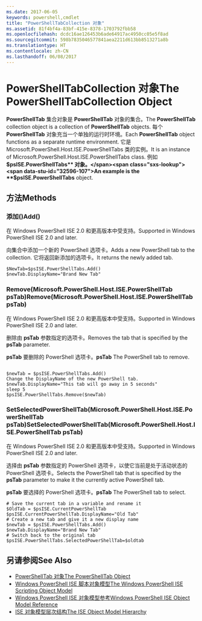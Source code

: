 ```yaml
---
ms.date: 2017-06-05
keywords: powershell,cmdlet
title: "PowerShellTabCollection 对象"
ms.assetid: 81f4bf4a-83bf-415e-8378-1703792fbb58
ms.openlocfilehash: dcdc16ae126453b6ade64917ac4950cc05e5f8ad
ms.sourcegitcommit: 598b7835046577841aea2211d613bb8513271a8b
ms.translationtype: HT
ms.contentlocale: zh-CN
ms.lasthandoff: 06/08/2017
---
```

# <a name="the-powershelltabcollection-object"></a><span data-ttu-id="32596-103">PowerShellTabCollection 对象</span><span class="sxs-lookup"><span data-stu-id="32596-103">The PowerShellTabCollection Object</span></span>
  <span data-ttu-id="32596-104">**PowerShellTab** 集合对象是 **PowerShellTab** 对象的集合。</span><span class="sxs-lookup"><span data-stu-id="32596-104">The **PowerShellTab** collection object is a collection of **PowerShellTab** objects.</span></span> <span data-ttu-id="32596-105">每个 **PowerShellTab** 对象充当一个单独的运行时环境。</span><span class="sxs-lookup"><span data-stu-id="32596-105">Each **PowerShellTab** object functions as a separate runtime environment.</span></span> <span data-ttu-id="32596-106">它是 Microsoft.PowerShell.Host.ISE.PowerShellTabs 类的实例。</span><span class="sxs-lookup"><span data-stu-id="32596-106">It is an instance of Microsoft.PowerShell.Host.ISE.PowerShellTabs class.</span></span> <span data-ttu-id="32596-107">例如 **$psISE.PowerShellTabs** 对象。</span><span class="sxs-lookup"><span data-stu-id="32596-107">An example is the **$psISE.PowerShellTabs** object.</span></span>

## <a name="methods"></a><span data-ttu-id="32596-108">方法</span><span class="sxs-lookup"><span data-stu-id="32596-108">Methods</span></span>

### <a name="add"></a><span data-ttu-id="32596-109">添加\(\)</span><span class="sxs-lookup"><span data-stu-id="32596-109">Add\(\)</span></span>
  <span data-ttu-id="32596-110">在 Windows PowerShell ISE 2.0 和更高版本中受支持。</span><span class="sxs-lookup"><span data-stu-id="32596-110">Supported in Windows PowerShell ISE 2.0 and later.</span></span> 

 <span data-ttu-id="32596-111">向集合中添加一个新的 PowerShell 选项卡。</span><span class="sxs-lookup"><span data-stu-id="32596-111">Adds a new PowerShell tab to the collection.</span></span> <span data-ttu-id="32596-112">它将返回新添加的选项卡。</span><span class="sxs-lookup"><span data-stu-id="32596-112">It returns the newly added tab.</span></span>

```
$NewTab=$psISE.PowerShellTabs.Add()
$newTab.DisplayName="Brand New Tab"
```

### <a name="removemicrosoftpowershellhostisepowershelltab-pstab"></a><span data-ttu-id="32596-113">Remove\(Microsoft.PowerShell.Host.ISE.PowerShellTab psTab\)</span><span class="sxs-lookup"><span data-stu-id="32596-113">Remove\(Microsoft.PowerShell.Host.ISE.PowerShellTab psTab\)</span></span>
  <span data-ttu-id="32596-114">在 Windows PowerShell ISE 2.0 和更高版本中受支持。</span><span class="sxs-lookup"><span data-stu-id="32596-114">Supported in Windows PowerShell ISE 2.0 and later.</span></span> 

 <span data-ttu-id="32596-115">删除由 **psTab** 参数指定的选项卡。</span><span class="sxs-lookup"><span data-stu-id="32596-115">Removes the tab that is specified by the **psTab** parameter.</span></span>

 <span data-ttu-id="32596-116">**psTab**
要删除的 PowerShell 选项卡。</span><span class="sxs-lookup"><span data-stu-id="32596-116">**psTab**
 The PowerShell tab to remove.</span></span>

```

$newTab = $psISE.PowerShellTabs.Add()
Change the DisplayName of the new PowerShell tab. 
$newTab.DisplayName="This tab will go away in 5 seconds" 
sleep 5 
$psISE.PowerShellTabs.Remove($newTab)
```

### <a name="setselectedpowershelltabmicrosoftpowershellhostisepowershelltab-pstab"></a><span data-ttu-id="32596-117">SetSelectedPowerShellTab\(Microsoft.PowerShell.Host.ISE.PowerShellTab psTab\)</span><span class="sxs-lookup"><span data-stu-id="32596-117">SetSelectedPowerShellTab\(Microsoft.PowerShell.Host.ISE.PowerShellTab psTab\)</span></span>
  <span data-ttu-id="32596-118">在 Windows PowerShell ISE 2.0 和更高版本中受支持。</span><span class="sxs-lookup"><span data-stu-id="32596-118">Supported in Windows PowerShell ISE 2.0 and later.</span></span> 

 <span data-ttu-id="32596-119">选择由 **psTab** 参数指定的 PowerShell 选项卡，以使它当前是处于活动状态的 PowerShell 选项卡。</span><span class="sxs-lookup"><span data-stu-id="32596-119">Selects the PowerShell tab that is specified by the **psTab** parameter to make it the currently active PowerShell tab.</span></span>

 <span data-ttu-id="32596-120">**psTab**
要选择的 PowerShell 选项卡。</span><span class="sxs-lookup"><span data-stu-id="32596-120">**psTab**
 The PowerShell tab to select.</span></span>

```
# Save the current tab in a variable and rename it
$OldTab = $psISE.CurrentPowerShellTab
$psISE.CurrentPowerShellTab.DisplayName="Old Tab"
# Create a new tab and give it a new display name
$newTab = $psISE.PowerShellTabs.Add()
$newTab.DisplayName="Brand New Tab" 
# Switch back to the original tab
$psISE.PowerShellTabs.SelectedPowerShellTab=$oldtab
```

## <a name="see-also"></a><span data-ttu-id="32596-121">另请参阅</span><span class="sxs-lookup"><span data-stu-id="32596-121">See Also</span></span>
- [<span data-ttu-id="32596-122">PowerShellTab 对象</span><span class="sxs-lookup"><span data-stu-id="32596-122">The PowerShellTab Object</span></span>](The-PowerShellTab-Object.md) 
- [<span data-ttu-id="32596-123">Windows PowerShell ISE 脚本对象模型</span><span class="sxs-lookup"><span data-stu-id="32596-123">The Windows PowerShell ISE Scripting Object Model</span></span>](../ise/The-Windows-PowerShell-ISE-Scripting-Object-Model.md) 
- [<span data-ttu-id="32596-124">Windows PowerShell ISE 对象模型参考</span><span class="sxs-lookup"><span data-stu-id="32596-124">Windows PowerShell ISE Object Model Reference</span></span>](../ise/Windows-PowerShell-ISE-Object-Model-Reference.md) 
- [<span data-ttu-id="32596-125">ISE 对象模型层次结构</span><span class="sxs-lookup"><span data-stu-id="32596-125">The ISE Object Model Hierarchy</span></span>](../ise/The-ISE-Object-Model-Hierarchy.md)

  
